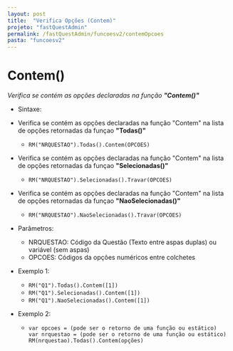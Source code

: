 ```yaml
---
layout: post
title:  "Verifica Opções (Contem)"
projeto: "fastQuestAdmin"
permalink: /fastQuestAdmin/funcoesv2/contemOpcoes
pasta: "funcoesv2"
---
```


# Contem()
*Verifica se contém as opções declaradas na função **"Contem()"***

- Sintaxe:
- Verifica se contém as opções declaradas na função "Contem" na lista de opções retornadas da funçao **"Todas()"**
  - `RM("NRQUESTAO").Todas().Contem(OPCOES)`
- Verifica se contém as opções declaradas na função "Contem" na lista de opções retornadas da funçao **"Selecionadas()"**
  - `RM("NRQUESTAO").Selecionadas().Travar(OPCOES)`
- Verifica se contém as opções declaradas na função "Contem" na lista de opções retornadas da funçao **"NaoSelecionadas()"**
  - `RM("NRQUESTAO").NaoSelecionadas().Travar(OPCOES)`

- Parâmetros:
  - NRQUESTAO: Código da Questão (Texto entre aspas duplas) ou variável (sem aspas)
  - OPCOES: Códigos da opções numéricos entre colchetes
- Exemplo 1:
  - `RM("Q1").Todas().Contem([1])`
  - `RM("Q1").Selecionadas().Contem([1])`
  - `RM("Q1").NaoSelecionadas().Contem([1])`
- Exemplo 2:
    - <pre>
      <code>var opcoes = (pode ser o retorno de uma função ou estático)
      var nrquestao = (pode ser o retorno de uma função ou estático)
      RM(nrquestao).Todas().Contem(opções)</code>
      </pre>
